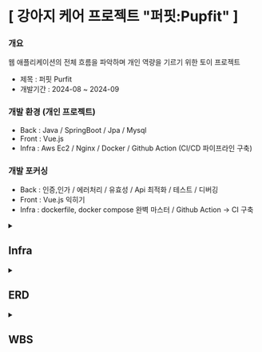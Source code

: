 # [ 강아지 케어 프로젝트 "퍼핏:Pupfit" ]

### 개요
 웹 애플리케이션의 전체 흐름을 파악하며 개인 역량을 기르기 위한 토이 프로젝트
 - 제목 : 퍼핏 Purfit
 - 개발기간 : 2024-08 ~ 2024-09      

### 개발 환경 (개인 프로젝트)   
 - Back : Java / SpringBoot / Jpa / Mysql    
 - Front : Vue.js  
 - Infra : Aws Ec2 / Nginx / Docker / Github Action (CI/CD 파이프라인 구축)

### 개발 포커싱
 - Back : 인증,인가 / 에러처리 / 유효성 / Api 최적화 / 테스트 / 디버깅
 - Front : Vue.js 익히기
 - Infra : dockerfile, docker compose 완벽 마스터 / Github Action -> CI 구축

<details>
  <summary>
    <h2 id="3.5">Infra</h2>
  </summary>
  <div>
   <img src="https://github.com/user-attachments/assets/02355df4-4704-495d-9b4d-e21338ae1e04" alt="Infra Image">
  </div>
</details>

<details>
  <summary>
    <h2 id="3.5">ERD</h2>
  </summary>
  <div>
    <img src="https://github.com/user-attachments/assets/14654701-36b5-4f02-9987-2027112faba6" alt="ERD Image">
  </div>
</details>

<details>
  <summary>
    <h2 id="3.5">WBS</h2>
  </summary>
  <div markdown="1">
    <a href="https://docs.google.com/spreadsheets/d/1KEkGEi-fi5gdrkNSYQRUjMK8F_ldH1ck/edit?usp=drive_link&ouid=114989303808624482632&rtpof=true&sd=true">WBS 확인하기</a>
  </div>
</details>

